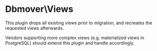 # Dbmover\Views
This plugin drops all existing views prior to migration, and recreates the
requested views afterwards.

Vendors supporting more complex views (e.g. materialized views in PostgreSQL)
should extend this plugin and handle accordingly.

